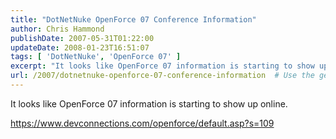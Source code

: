 ```yaml
---
title: "DotNetNuke OpenForce 07 Conference Information"
author: Chris Hammond
publishDate: 2007-05-31T01:22:00
updateDate: 2008-01-23T16:51:07
tags: [ 'DotNetNuke', 'OpenForce 07' ]
excerpt: "It looks like OpenForce 07 information is starting to show up..."
url: /2007/dotnetnuke-openforce-07-conference-information  # Use the generated URL with year
---
```

<P>It looks like OpenForce 07 information is starting to show up online.</P> <P><A href="https://www.devconnections.com/openforce/default.asp?s=109">https://www.devconnections.com/openforce/default.asp?s=109</A></P> <P mce_keep="true">&nbsp;</P> <P mce_keep="true">&nbsp;</P>
